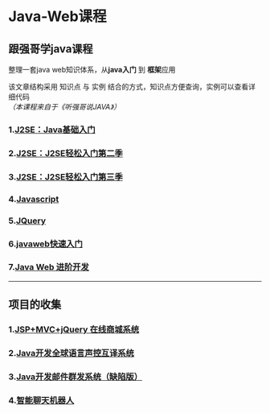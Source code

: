 # Java-Web课程
## 跟强哥学java课程  

整理一套java web知识体系，从**java入门** 到 **框架**应用  

该文章结构采用 知识点 与 实例 结合的方式，知识点方便查询，实例可以查看详细代码  
*（本课程来自于《听强哥说JAVA》）*  

### 1.[J2SE：Java基础入门](doc/J2SE.md)
### 2.[J2SE：J2SE轻松入门第二季](doc/J2SE_2.md)
### 3.[J2SE：J2SE轻松入门第三季](doc/J2SE_3.md)  
### 4.[Javascript](doc/Javascript.md)  
### 5.[JQuery](doc/JQuery.md)  
### 6.[javaweb快速入门](doc/javaweb_ABC.md)    

### 7.[Java Web 进阶开发](doc/javaweb_Advanced.md)  





---

## 项目的收集  

### 1.[JSP+MVC+jQuery 在线商城系统](doc/OnlineMall.md)  

 ### 2.[Java开发全球语言声控互译系统](doc/trans.md)  

### 3.[Java开发邮件群发系统（缺陷版）](doc/Mass.md)  

### 4.[智能聊天机器人](doc/Robot.md)  